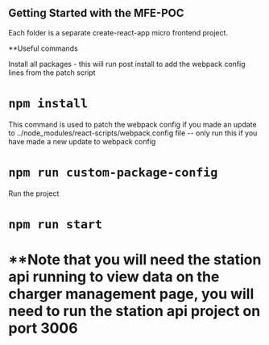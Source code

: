 ## Getting Started with the MFE-POC

Each folder is a separate create-react-app micro frontend project.

**Useful commands

Install all packages - this will run post install to add the webpack config lines from the patch script
# `npm install`

This command is used to patch the webpack config if you made an update to ../node_modules/react-scripts/webpack.config file -- only run this if you have made a new update to webpack config
# `npm run custom-package-config`

Run the project
# `npm run start`


# **Note that you will need the station api running to view data on the charger management page, you will need to run the station api project on port 3006

